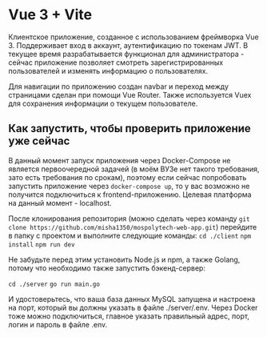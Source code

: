 # Vue 3 + Vite

Клиентское приложение, созданное с использованием фреймворка Vue 3. Поддерживает вход в аккаунт, аутентификацию по токенам JWT. В текущее время разрабатывается функционал для администратора - сейчас приложение позволяет смотреть зарегистрированных пользователей и изменять информацию о пользователях.

Для навигации по приложению создан navbar и переход между страницами сделан при помощи Vue Router. Также используется Vuex для сохранения информации о текущем пользователе.

## Как запустить, чтобы проверить приложение уже сейчас

В данный момент запуск приложения через Docker-Compose не является первоочередной задачей (в моём ВУЗе нет такого требования, зато есть требования по срокам), поэтому если сейчас попробовать запустить приложение через `docker-compose up`, то у вас возможно не получится подключиться к frontend-приложению. Целевая платформа на данный момент - localhost.

После клонирования репозитория (можно сделать через команду `git clone https://github.com/misha1350/mospolytech-web-app.git`) перейдите в папку с проектом и выполните следующие команды:
`cd ./client`
`npm install`
`npm run dev`

Не забудьте перед этим установить Node.js и npm, а также Golang, потому что необходимо также запустить бэкенд-сервер:

`cd ./server`
`go run main.go`

И удостоверьтесь, что ваша база данных MySQL запущена и настроена на порт, который вы должны указать в файле ./server/.env. Через Docker тоже можно подключиться, главное указать правильный адрес, порт, логин и пароль в файле .env.
